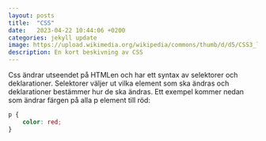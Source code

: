 ```yaml
---
layout: posts
title:  "CSS"
date:   2023-04-22 10:44:06 +0200
categories: jekyll update
image: https://upload.wikimedia.org/wikipedia/commons/thumb/d/d5/CSS3_logo_and_wordmark.svg/1200px-CSS3_logo_and_wordmark.svg.png
description: En kort beskivning av CSS
---
```

Css ändrar utseendet på HTMLen och har ett syntax av selektorer och deklarationer. Selektorer väljer ut vilka element
som ska ändras och deklarationer bestämmer hur de ska ändras. Ett exempel kommer nedan som ändrar färgen på alla p
element till röd:

```css
p {
    color: red;
}
```